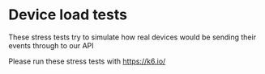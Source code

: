 # Device load tests
These stress tests try to simulate how real devices would be sending their events through to our API

Please run these stress tests with https://k6.io/
